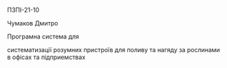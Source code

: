 ПЗПІ-21-10

Чумаков Дмитро

Програмна система для 

систематизації розумних пристроїв для поливу та нагяду за рослинами в офісах та підприемствах
